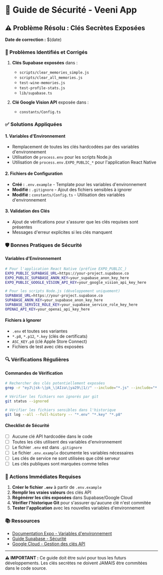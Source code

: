# 🔐 Guide de Sécurité - Veeni App

## ⚠️ Problème Résolu : Clés Secrètes Exposées

**Date de correction :** $(date)

### 🚨 Problèmes Identifiés et Corrigés

1. **Clés Supabase exposées** dans :
   - `scripts/clear_memories_simple.js`
   - `scripts/clear_all_memories.js`
   - `test-wine-memories.js`
   - `test-profile-stats.js`
   - `lib/supabase.ts`

2. **Clé Google Vision API** exposée dans :
   - `constants/Config.ts`

### ✅ Solutions Appliquées

#### 1. Variables d'Environnement
- Remplacement de toutes les clés hardcodées par des variables d'environnement
- Utilisation de `process.env` pour les scripts Node.js
- Utilisation de `process.env.EXPO_PUBLIC_*` pour l'application React Native

#### 2. Fichiers de Configuration
- **Créé :** `.env.example` - Template pour les variables d'environnement
- **Modifié :** `.gitignore` - Ajout des fichiers sensibles à ignorer
- **Modifié :** `constants/Config.ts` - Utilisation des variables d'environnement

#### 3. Validation des Clés
- Ajout de vérifications pour s'assurer que les clés requises sont présentes
- Messages d'erreur explicites si les clés manquent

### 🛡️ Bonnes Pratiques de Sécurité

#### Variables d'Environnement
```bash
# Pour l'application React Native (préfixe EXPO_PUBLIC_)
EXPO_PUBLIC_SUPABASE_URL=https://your-project.supabase.co
EXPO_PUBLIC_SUPABASE_ANON_KEY=your_supabase_anon_key_here
EXPO_PUBLIC_GOOGLE_VISION_API_KEY=your_google_vision_api_key_here

# Pour les scripts Node.js (développement uniquement)
SUPABASE_URL=https://your-project.supabase.co
SUPABASE_ANON_KEY=your_supabase_anon_key_here
SUPABASE_SERVICE_ROLE_KEY=your_supabase_service_role_key_here
OPENAI_API_KEY=your_openai_api_key_here
```

#### Fichiers à Ignorer
- `.env` et toutes ses variantes
- `*.p8`, `*.p12`, `*.key` (clés de certificats)
- `ASC_KEY.p8` (clé Apple Store Connect)
- Fichiers de test avec clés exposées

### 🔍 Vérifications Régulières

#### Commandes de Vérification
```bash
# Rechercher des clés potentiellement exposées
grep -r "eyJ\|sk-\|pk_\|AIza\|ya29\|1//" --include="*.js" --include="*.ts" --include="*.tsx" .

# Vérifier les fichiers non ignorés par git
git status --ignored

# Vérifier les fichiers sensibles dans l'historique
git log --all --full-history -- "*.env" "*.key" "*.p8"
```

#### Checklist de Sécurité
- [ ] Aucune clé API hardcodée dans le code
- [ ] Toutes les clés utilisent des variables d'environnement
- [ ] Le fichier `.env` est dans `.gitignore`
- [ ] Le fichier `.env.example` documente les variables nécessaires
- [ ] Les clés de service ne sont utilisées que côté serveur
- [ ] Les clés publiques sont marquées comme telles

### 🚨 Actions Immédiates Requises

1. **Créer le fichier `.env`** à partir de `.env.example`
2. **Remplir les vraies valeurs** des clés API
3. **Régénérer les clés exposées** dans Supabase/Google Cloud
4. **Vérifier l'historique Git** pour s'assurer qu'aucune clé n'est commitée
5. **Tester l'application** avec les nouvelles variables d'environnement

### 📚 Ressources

- [Documentation Expo - Variables d'environnement](https://docs.expo.dev/guides/environment-variables/)
- [Guide Supabase - Sécurité](https://supabase.com/docs/guides/platform/security)
- [Google Cloud - Gestion des clés API](https://cloud.google.com/docs/authentication/api-keys)

---

**⚠️ IMPORTANT :** Ce guide doit être suivi pour tous les futurs développements. Les clés secrètes ne doivent JAMAIS être commitées dans le code source.


